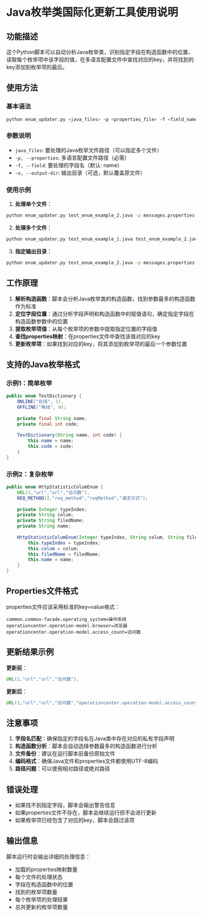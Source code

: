 # Java枚举类国际化更新工具使用说明

## 功能描述

这个Python脚本可以自动分析Java枚举类，识别指定字段在构造函数中的位置，读取每个枚举项中该字段的值，在多语言配置文件中查找对应的key，并将找到的key添加到枚举项的最后。

## 使用方法

### 基本语法

```bash
python enum_updater.py <java_files> -p <properties_file> -f <field_name> [-o <output_dir>]
```

### 参数说明

- `java_files`: 要处理的Java枚举文件路径（可以指定多个文件）
- `-p, --properties`: 多语言配置文件路径（必需）
- `-f, --field`: 要处理的字段名（默认: name）
- `-o, --output-dir`: 输出目录（可选，默认覆盖原文件）

### 使用示例

1. **处理单个文件**：
```bash
python enum_updater.py test_enum_example_2.java -p messages.properties -f name
```

2. **处理多个文件**：
```bash
python enum_updater.py test_enum_example_1.java test_enum_example_2.java -p messages.properties -f name
```

3. **指定输出目录**：
```bash
python enum_updater.py test_enum_example_2.java -p messages.properties -f name -o output/
```

## 工作原理

1. **解析构造函数**：脚本会分析Java枚举类的构造函数，找到参数最多的构造函数作为标准
2. **定位字段位置**：通过分析字段声明和构造函数中的赋值语句，确定指定字段在构造函数参数中的位置
3. **提取枚举项值**：从每个枚举项的参数中提取指定位置的字段值
4. **查找properties映射**：在properties文件中查找该值对应的key
5. **更新枚举项**：如果找到对应的key，将其添加到枚举项的最后一个参数位置

## 支持的Java枚举格式

### 示例1：简单枚举
```java
public enum TestDictionary {
    ONLINE("在线", 1),
    OFFLINE("离线", 0);
    
    private final String name;
    private final int code;
    
    TestDictionary(String name, int code) {
        this.name = name;
        this.code = code;
    }
}
```

### 示例2：复杂枚举
```java
public enum HttpStatisticColumEnum {
    URL(1,"url","url","访问数"),
    REQ_METHOD(2,"req_method","reqMethod","请求方式");
    
    private Integer typeIndex;
    private String colum;
    private String filedName;
    private String name;
    
    HttpStatisticColumEnum(Integer typeIndex, String colum, String filedName, String name) {
        this.typeIndex = typeIndex;
        this.colum = colum;
        this.filedName = filedName;
        this.name = name;
    }
}
```

## Properties文件格式

properties文件应该采用标准的key=value格式：

```properties
common.common-facade.operating_system=操作系统
operationcenter.operation-model.browser=浏览器
operationcenter.operation-model.access_count=访问数
```

## 更新结果示例

**更新前**：
```java
URL(1,"url","url","访问数"),
```

**更新后**：
```java
URL(1,"url","url","访问数","operationcenter.operation-model.access_count"),
```

## 注意事项

1. **字段名匹配**：确保指定的字段名在Java类中存在对应的私有字段声明
2. **构造函数分析**：脚本会自动选择参数最多的构造函数进行分析
3. **文件备份**：建议在运行脚本前备份原始文件
4. **编码格式**：确保Java文件和properties文件都使用UTF-8编码
5. **路径问题**：可以使用相对路径或绝对路径

## 错误处理

- 如果找不到指定字段，脚本会输出警告信息
- 如果properties文件不存在，脚本会继续运行但不会进行更新
- 如果枚举项已经包含了对应的key，脚本会跳过该项

## 输出信息

脚本运行时会输出详细的处理信息：
- 加载的properties映射数量
- 每个文件的处理状态
- 字段在构造函数中的位置
- 找到的枚举项数量
- 每个枚举项的处理结果
- 总共更新的枚举项数量